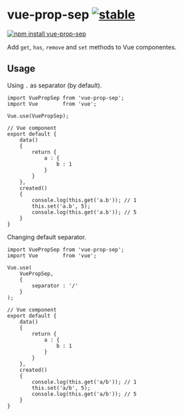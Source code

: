 # vue-prop-sep [![stable](http://badges.github.io/stability-badges/dist/stable.svg)](http://github.com/badges/stability-badges)

[![npm install vue-prop-sep](https://nodei.co/npm/vue-prop-sep.png?compact=true)](https://npmjs.org/package/vue-prop-sep/)

Add `get`, `has`, `remove` and `set` methods to Vue componentes.

## Usage

Using `.` as separator (by default).

```
import VuePropSep from 'vue-prop-sep';
import Vue        from 'vue';

Vue.use(VuePropSep);

// Vue component
export default {
    data()
    {
        return {
            a : {
                b : 1
            }
        }
    },
    created()
    {
        console.log(this.get('a.b')); // 1
        this.set('a.b', 5);
        console.log(this.get('a.b')); // 5
    }
}
```

Changing default separator.

```
import VuePropSep from 'vue-prop-sep';
import Vue        from 'vue';

Vue.use(
    VuePropSep,
    {
        separator : '/'
    }
);

// Vue component
export default {
    data()
    {
        return {
            a : {
                b : 1
            }
        }
    },
    created()
    {
        console.log(this.get('a/b')); // 1
        this.set('a/b', 5);
        console.log(this.get('a/b')); // 5
    }
}
```
